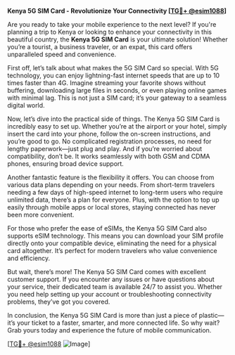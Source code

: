 **Kenya 5G SIM Card - Revolutionize Your Connectivity [[TG💪+ @esim1088](https://t.me/s/esim1088)]**

Are you ready to take your mobile experience to the next level? If you're planning a trip to Kenya or looking to enhance your connectivity in this beautiful country, the **Kenya 5G SIM Card** is your ultimate solution! Whether you’re a tourist, a business traveler, or an expat, this card offers unparalleled speed and convenience.

First off, let’s talk about what makes the 5G SIM Card so special. With 5G technology, you can enjoy lightning-fast internet speeds that are up to 10 times faster than 4G. Imagine streaming your favorite shows without buffering, downloading large files in seconds, or even playing online games with minimal lag. This is not just a SIM card; it’s your gateway to a seamless digital world.

Now, let’s dive into the practical side of things. The Kenya 5G SIM Card is incredibly easy to set up. Whether you’re at the airport or your hotel, simply insert the card into your phone, follow the on-screen instructions, and you’re good to go. No complicated registration processes, no need for lengthy paperwork—just plug and play. And if you’re worried about compatibility, don’t be. It works seamlessly with both GSM and CDMA phones, ensuring broad device support.

Another fantastic feature is the flexibility it offers. You can choose from various data plans depending on your needs. From short-term travelers needing a few days of high-speed internet to long-term users who require unlimited data, there’s a plan for everyone. Plus, with the option to top up easily through mobile apps or local stores, staying connected has never been more convenient.

For those who prefer the ease of eSIMs, the Kenya 5G SIM Card also supports eSIM technology. This means you can download your SIM profile directly onto your compatible device, eliminating the need for a physical card altogether. It’s perfect for modern travelers who value convenience and efficiency.

But wait, there’s more! The Kenya 5G SIM Card comes with excellent customer support. If you encounter any issues or have questions about your service, their dedicated team is available 24/7 to assist you. Whether you need help setting up your account or troubleshooting connectivity problems, they’ve got you covered.

In conclusion, the Kenya 5G SIM Card is more than just a piece of plastic—it’s your ticket to a faster, smarter, and more connected life. So why wait? Grab yours today and experience the future of mobile communication. 

[[TG💪+ @esim1088](https://t.me/s/esim1088) ![Image](https://i.postimg.cc/Y0z9fWf4/image.png)]
